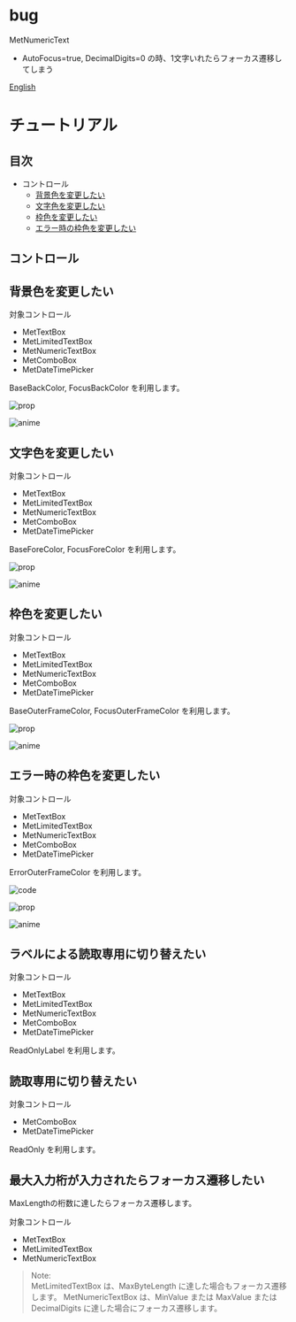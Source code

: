 # bug
MetNumericText
 - AutoFocus=true, DecimalDigits=0 の時、1文字いれたらフォーカス遷移してしまう


[English](TUTORIAL.md "English")

# チュートリアル

## 目次
- コントロール
  - [背景色を変更したい](#背景色を変更したい)
  - [文字色を変更したい](#文字色を変更したい)
  - [枠色を変更したい](#枠色を変更したい)
  - [エラー時の枠色を変更したい](#エラー時の枠色を変更したい)

## コントロール

## 背景色を変更したい

対象コントロール
- MetTextBox
- MetLimitedTextBox
- MetNumericTextBox
- MetComboBox
- MetDateTimePicker

BaseBackColor, FocusBackColor を利用します。

![prop](./images/BackColor/prop.gif "prop")

![anime](./images/BackColor/anime.gif "anime")

## 文字色を変更したい

対象コントロール
- MetTextBox
- MetLimitedTextBox
- MetNumericTextBox
- MetComboBox
- MetDateTimePicker

BaseForeColor, FocusForeColor を利用します。

![prop](./images/ForeColor/prop.gif "prop")

![anime](./images/ForeColor/anime.gif "anime")

## 枠色を変更したい

対象コントロール
- MetTextBox
- MetLimitedTextBox
- MetNumericTextBox
- MetComboBox
- MetDateTimePicker

BaseOuterFrameColor, FocusOuterFrameColor を利用します。

![prop](./images/OuterFrameColor/prop.gif "prop")

![anime](./images/OuterFrameColor/anime.gif "anime")

## エラー時の枠色を変更したい

対象コントロール
- MetTextBox
- MetLimitedTextBox
- MetNumericTextBox
- MetComboBox
- MetDateTimePicker

ErrorOuterFrameColor を利用します。

![code](./images/ErrorOuterFrameColor/code.gif "code")

![prop](./images/ErrorOuterFrameColor/prop.gif "prop")

![anime](./images/ErrorOuterFrameColor/anime.gif "anime")

## ラベルによる読取専用に切り替えたい

対象コントロール
- MetTextBox
- MetLimitedTextBox
- MetNumericTextBox
- MetComboBox
- MetDateTimePicker

ReadOnlyLabel を利用します。


## 読取専用に切り替えたい

対象コントロール
- MetComboBox
- MetDateTimePicker

ReadOnly を利用します。


## 最大入力桁が入力されたらフォーカス遷移したい

MaxLengthの桁数に達したらフォーカス遷移します。

対象コントロール
- MetTextBox
- MetLimitedTextBox
- MetNumericTextBox

> Note:  
MetLimitedTextBox は、MaxByteLength に達した場合もフォーカス遷移します。
MetNumericTextBox は、MinValue または MaxValue または DecimalDigits に達した場合にフォーカス遷移します。


